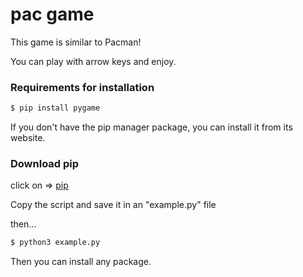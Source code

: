 
# pac game

This game is similar to Pacman!

You can play with arrow keys and enjoy.


### Requirements for installation
```bash
$ pip install pygame
```

If you don't have the pip manager package, you can install it from its website.





### Download pip
click on =>
[pip](https://bootstrap.pypa.io/get-pip.py) 

Copy the script and save it in an "example.py" file

then...
```bash
$ python3 example.py
```

Then you can install any package.
